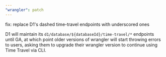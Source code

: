 ```yaml
---
"wrangler": patch
---
```


fix: replace D1's dashed time-travel endpoints with underscored ones

D1 will maintain its `d1/database/${databaseId}/time-travel/*` endpoints until GA, at which point older versions of wrangler will start throwing errors to users, asking them to upgrade their wrangler version to continue using Time Travel via CLI.